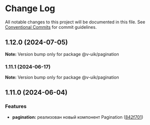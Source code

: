# Change Log

All notable changes to this project will be documented in this file.
See [Conventional Commits](https://conventionalcommits.org) for commit guidelines.

## 1.12.0 (2024-07-05)

**Note:** Version bump only for package @v-uik/pagination





### 1.11.1 (2024-06-17)

**Note:** Version bump only for package @v-uik/pagination





## 1.11.0 (2024-06-04)


### Features

* **pagination:** реализован новый компонент Pagination ([842f701](#))
